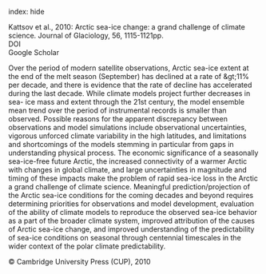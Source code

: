 index: hide

<div class="Citation">

  <div class="Citation-body">
    <div class="Citation-text">Kattsov et al., 2010: Arctic sea-ice change: a grand challenge of climate science. <span class="Article-journal">Journal of Glaciology, </span><span class="Article-volume">56, </span>1115-1121pp.</div>
    <div class="Citation-links">
      <div class="CitationLink" data-href="https://doi.org/10.3189/002214311796406176">
        <div class="CitationLink-icon CitationLink-Doi"></div>
        <div class="CitationLink-text">DOI</div>
      </div>
      <div class="CitationLink" data-href="https://scholar.google.com/scholar?q=10.3189/002214311796406176">
        <div class="CitationLink-icon CitationLink-Scholar"></div>
        <div class="CitationLink-text">Google Scholar</div>
      </div>
    </div>
  </div>
</div>

Over the period of modern satellite observations, Arctic sea-ice extent at the end of the melt season (September) has declined at a rate of &amp;gt;11% per decade, and there is evidence that the rate of decline has accelerated during the last decade. While climate models project further decreases in sea- ice mass and extent through the 21st century, the model ensemble mean trend over the period of instrumental records is smaller than observed. Possible reasons for the apparent discrepancy between observations and model simulations include observational uncertainties, vigorous unforced climate variability in the high latitudes, and limitations and shortcomings of the models stemming in particular from gaps in understanding physical process. The economic significance of a seasonally sea-ice-free future Arctic, the increased connectivity of a warmer Arctic with changes in global climate, and large uncertainties in magnitude and timing of these impacts make the problem of rapid sea-ice loss in the Arctic a grand challenge of climate science. Meaningful prediction/projection of the Arctic sea-ice conditions for the coming decades and beyond requires determining priorities for observations and model development, evaluation of the ability of climate models to reproduce the observed sea-ice behavior as a part of the broader climate system, improved attribution of the causes of Arctic sea-ice change, and improved understanding of the predictability of sea-ice conditions on seasonal through centennial timescales in the wider context of the polar climate predictability.

<div class="Citation-copy">
&copy; Cambridge University Press (CUP), 2010
</div>